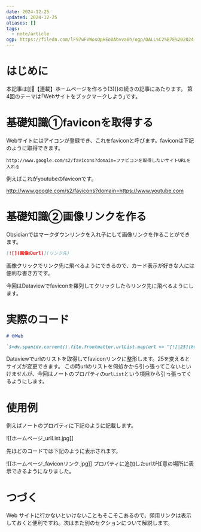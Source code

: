 ```yaml
---
date: 2024-12-25
updated: 2024-12-25
aliases: []
tags:
  - note/article
ogp: https://filedn.com/lF97wFVWosQpHEoDAbvva0h/ogp/DALL%C2%B7E%202024-12-22%2017.58.45%20-%20An%20abstract%20illustration%20inspired%20by%20the%20concept%20of%20fundamentals%2C%20featuring%20geometric%20shapes%20such%20as%20circles%2C%20triangles%2C%20and%20squares%20in%20a%20harmonious%20c.jpg
---
```


# はじめに

本記事は[[📘【連載】ホームページを作ろう(3)]]の続きの記事にあたります。
第4回のテーマは｢Webサイトをブックマークしよう｣です。

# 基礎知識①faviconを取得する

Webサイトにはアイコンが登録でき、これをfaviconと呼びます。faviconは下記のように取得できます。

```
http://www.google.com/s2/favicons?domain=ファビコンを取得したいサイトURLを入れる
```

例えばこれがyoutubeのfaviconです。

http://www.google.com/s2/favicons?domain=https://www.youtube.com

# 基礎知識②画像リンクを作る

Obsidianではマークダウンリンクを入れ子にして画像リンクを作ることができます。

```markdown
[![](画像のurl)](リンク先)
```

画像クリックでリンク先に飛べるようにできるので、カード表示が好きな人には便利な書き方です。

今回はDataviewでfaviconを羅列してクリックしたらリンク先に飛べるようにします。

# 実際のコード

```markdown
# 🌐Web

`$=dv.span(dv.current().file.frontmatter.urlList.map(url => "[![|25](http://www.google.com/s2/favicons?domain=" + url + ")](" + url + ")").join(""))`
```

Dataviewでurlのリストを取得してfaviconリンクに整形します。25を変えるとサイズが変更できます。
この時urlのリストを何処かから引っ張ってこないといけませんが、今回はノートのプロパティの`urlList`という項目から引っ張ってくるようにします。

# 使用例

例えばノートのプロパティに下記のように記載します。

![[ホームページ_urlList.jpg]]

先ほどのコードでは下記のように表示されます。

![[ホームページ_faviconリンク.jpg]]
プロパティに追加したurlが任意の場所に表示できるようになりました。

# つづく

Web サイトに行かないといけないこともそこそこあるので、頻用リンクは表示しておくと便利ですね。次はまた別のセクションについて解説します。
